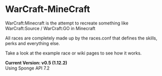# WarCraft-MineCraft
WarCraft:Minecraft is the attempt to recreate something like WarCraft:Source / WarCraft:GO in Minecraft

All races are completely made up by the races.conf that defines the skills, perks and everything else.

Take a look at the example race or wiki pages to see how it works.

**Current Version: v0.5 (1.12.2)**<br>
Using Sponge API 7.2
